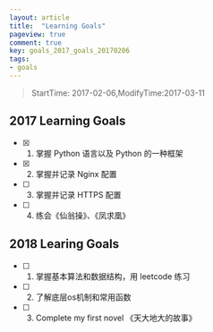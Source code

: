 ```yaml
---
layout: article
title:  "Learning Goals"
pageview: true
comment: true
key: goals_2017_goals_20170206
tags:
- goals
---
```


> StartTime: 2017-02-06,ModifyTime:2017-03-11

<!---more--->

## 2017 Learning Goals
+ [x] 1. 掌握 Python 语言以及 Python 的一种框架
+ [x] 2. 掌握并记录 Nginx 配置   
+ [ ] 3. 掌握并记录 HTTPS 配置   
+ [ ] 4. 练会《仙翁操》、《凤求凰》



## 2018 Learing Goals
+ [ ] 1. 掌握基本算法和数据结构，用 leetcode 练习
+ [ ] 2. 了解底层os机制和常用函数
+ [ ] 3. Complete my first novel 《天大地大的故事》
